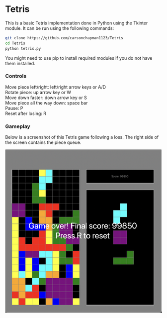 # Tetris

This is a basic Tetris implementation done in Python using the Tkinter module. It can be run using the following commands:

```bash
git clone https://github.com/carsonchapman1123/Tetris
cd Tetris
python tetris.py
```

You might need to use pip to install required modules if you do not have them installed.

### Controls
Move piece left/right: left/right arrow keys or A/D\
Rotate piece: up arrow key or W\
Move down faster: down arrow key or S\
Move piece all the way down: space bar\
Pause: P\
Reset after losing: R


### Gameplay
Below is a screenshot of this Tetris game following a loss. The right side of the screen contains the piece queue.

![Model](https://github.com/carsonchapman1123/Tetris/blob/main/images/tetris.png)